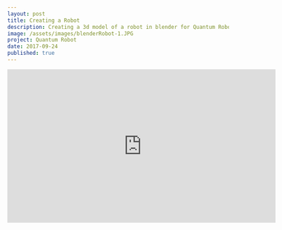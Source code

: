 ```yaml
---
layout: post
title: Creating a Robot
description: Creating a 3d model of a robot in blender for Quantum Robot
image: /assets/images/blenderRobot-1.JPG
project: Quantum Robot
date: 2017-09-24
published: true
---
```


<iframe width="610" height="349" src="https://www.youtube.com/embed/VNymPQbXkLs" frameborder="0" allowfullscreen></iframe>
